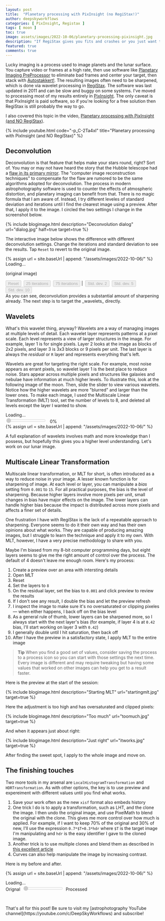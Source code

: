 ```yaml
---
layout: post
title:  "Planetary processing with PixInsight (no RegiStax!)"
author: deepskyworkflows
categories: [ PixInsight, Registax ]
tags: [ moon ]
toc: true
image: assets/images/2022-10-06/planetary-processing-pixinsight.jpg
description: "If RegiStax gives you fits and crashes or you just want to stick with one tool, let me show you how I process planets and lunar surfaces with PixInsight!"
featured: true
comments: true
---
```


Lucky imaging is a process used to image planets and the lunar surface. You capture video or frames at a high rate, then use software like [Planetary Imaging PreProcessor](https://sites.google.com/site/astropipp/) to eliminate bad frames and center your target, then stack with [Autostakkert!](http://www.autostakkert.com/). The resulting images often need to be sharpened, which is done via wavelet processing in [RegiStax](https://www.astronomie.be/registax/). The software was last updated in 2011 and can be slow and buggy on some systems. I've moved to processing most of my results entirely in [PixInsight](https://pixinsight.com/). The only caveat is that PixInsight is paid software, so if you're looking for a free solution then RegiStax is still probably the way to go.

I also covered this topic in the video, [Planetary processing with PixInsight (and NO RegiStax)](https://youtu.be/-p_C-2Ta4xI).

{% include youtube.html code="-p_C-2Ta4xI" title="Planetary processing with PixInsight (and NO RegiStax)" %}

## Deconvolution

Deconvolution is that feature that helps make your stars round, right? Sort of. You may or may not have heard the story that the Hubble telescope had a [flaw in its primary mirror](https://www.nasa.gov/content/hubbles-mirror-flaw). The "computer image reconstruction techniques" to compensate for the flaw are rumored to be the same algorithms adopted for deconvolution. The process in modern astrophotography software is used to counter the effects of atmospheric distortion, and planetary imaging can benefit from that. There is no magic formula that I am aware of. Instead, I try different leveles of standard deviation and iterations until I find the clearest image using a preview. After that, I apply it to the image. I circled the two settings I change in the screenshot below.

{% include blogimage.html description="Deconvolution dialog" url="dialog.jpg" half=true target=true %}

The interactive image below shows the difference with different deconvolution settings. Change the iterations and standard deviation to see the results. Tap `Reset` to revert to the original image.

<section markdown="0">
{% assign url = site.baseUrl | append: "/assets/images/2022-10-06/" %}
<div id="deconvolution">
    <div id="deconStatusDiv">Loading...</div>
    <p id="deconParameters">(original image)</p>
    <div>
        <button id="reset" disabled="disabled">Reset</button>&nbsp;
        <button id="iter25" disabled="disabled">25 iterations</button>&nbsp;
        <button id="iter75" disabled="disabled">75 iterations</button>&nbsp;|&nbsp;
        <button id="std2" disabled="disabled">Std. dev. 2</button>&nbsp;
        <button id="std5" disabled="disabled">Std. dev. 5</button>&nbsp;
        <button id="std10" disabled="disabled">Std. dev. 10</button>&nbsp;
    </div>
    <img id="deconImg"/>
</div>
<img id="decon0" style="display: none;" data-src="{{ url }}preview.jpg"/>   
<img id="decon1" style="display: none;" data-src="{{ url }}preview2_25.jpg"/>
<img id="decon2" style="display: none;" data-src="{{ url }}preview5_25.jpg"/>
<img id="decon3" style="display: none;" data-src="{{ url }}preview10_25.jpg"/>   
<img id="decon4" style="display: none;" data-src="{{ url }}preview2_75.jpg"/>
<img id="decon5" style="display: none;" data-src="{{ url }}preview5_75.jpg"/>
<img id="decon6" style="display: none;" data-src="{{ url }}preview10_75.jpg"/>
<script>
setTimeout(() => {    
    const controls = {
        status: document.getElementById("deconStatusDiv"),
        params: document.getElementById("deconParameters"),
        reset: document.getElementById("reset"),
        iter25: document.getElementById("iter25"),
        iter75: document.getElementById("iter75"),
        std2: document.getElementById("std2"),
        std5: document.getElementById("std5"),
        std10: document.getElementById("std10"),
        deconImg: document.getElementById("deconImg"),
        imageArray: []
    };    
    const state = { 
        loaded: 0, 
        reset: true,
        iterations: -1,
        stdDeviation: -1,
        map: () => {
            if (state.iterations === 25) {
                return state.stdDeviation === 2 ? controls.imageArray[1] :
                (state.stdDeviation === 5  ? controls.imageArray[2] 
                : controls.imageArray[3]);
            }            
            return state.stdDeviation === 2 ? controls.imageArray[4] :
                (state.stdDeviation === 5  ?controls.imageArray[5] 
                : controls.imageArray[6]);
        },            
        increment: () => {
            if (controls.deconImg.src) {} else {
                controls.deconImg.src = controls.imageArray[0].src;
            }
            state.loaded++;
            if (state.loaded === 7) {
                state.initialized();
            }          
        },
        enable: ctrlList => {
            if (ctrlList.length) {} else {
                ctrlList = [ctrlList];
            }
            for (let idx = 0; idx < ctrlList.length; idx += 1) {
                ctrlList[idx].disabled = false;
            }
        },
        disable: ctrlList => {
            if (ctrlList.length) {} else {
                ctrlList = [ctrlList];
            }
            for (let idx = 0; idx < ctrlList.length; idx += 1) {
                ctrlList[idx].disabled = true;
            }
        },
        initialized: () => {
            controls.status.innerText = "Use the buttons to configure deconvolution.";
            controls.reset.onclick = state.reset;
            controls.iter25.onclick = _ => state.iter(25);
            controls.iter75.onclick = _ => state.iter(75);
            controls.std2.onclick = _ => state.stddev(2);
            controls.std5.onclick = _ => state.stddev(5);
            controls.std10.onclick = _ => state.stddev(10);
            state.setImage();
        },
        reset: () => {
            state.iterations = state.stdDeviation = -1;
            state.setImage();
        },
        iter: i => {
            state.iterations = i;
            if (state.stdDeviation < 0) {
                state.stdDeviation = 10;
            }
            state.setImage();
        },
        stddev: sd => {
            state.stdDeviation = sd;
            if (state.iterations < 0) {
                state.iterations = 25;
            }
            state.setImage();
        },      
        setImage: () => {
            const btnstate = { enabled: [], disabled: [] };
            if (state.iterations < 0) {
                controls.params.innerText = "(original image)";
                btnstate.disabled.push(controls.reset);
                btnstate.enabled.push(controls.iter25);
                btnstate.enabled.push(controls.iter75);
                btnstate.enabled.push(controls.std2);
                btnstate.enabled.push(controls.std5);
                btnstate.enabled.push(controls.std10);
                controls.deconImg.src = controls.imageArray[0].src;
            }
            else {
                controls.params.innerText = `Std. Dev. ${state.stdDeviation} | Iterations ${state.iterations}`;
                btnstate.enabled.push(controls.reset);
                if (state.iterations === 25) {
                    btnstate.disabled.push(controls.iter25);
                    btnstate.enabled.push(controls.iter75);
                }
                else {
                    btnstate.enabled.push(controls.iter25);
                    btnstate.disabled.push(controls.iter75);
                }
                if (state.stdDeviation === 2) {
                    btnstate.disabled.push(controls.std2);
                    btnstate.enabled.push(controls.std5);
                    btnstate.enabled.push(controls.std10);
                } else {
                    if (state.stdDeviation == 5) {
                        btnstate.enabled.push(controls.std2);
                        btnstate.disabled.push(controls.std5);
                        btnstate.enabled.push(controls.std10);
                    } else {
                        btnstate.enabled.push(controls.std2);
                        btnstate.enabled.push(controls.std5);
                        btnstate.disabled.push(controls.std10);
                    }
                }
                const newImage = state.map();
                controls.deconImg.src = newImage.src;
            }
            state.enable(btnstate.enabled);
            state.disable(btnstate.disabled);
        }
    };    
    for (let idx = 0; idx < 7; idx+= 1) {
        const layer = document.getElementById(`decon${idx}`);
        layer.onload = state.increment;
        layer.src = layer.dataset.src;
        controls.imageArray.push(layer);
    }
}, 1);
</script>

</section>

<section markdown="1">
As you can see, deconvolution provides a substantial amount of sharpening already. The next step is to target the _wavelets_ directly.

## Wavelets

What's this wavelet thing, anyway? Wavelets are a way of managing images at multiple levels of detail. Each wavelet layer represents patterns at a pixel scale. Each level represents a view of larger structures in the image. For example, layer 1 is for single pixels. Layer 2 looks at the image as blocks of 2x2 pixels, and layer 3 is 3x3 blocks or 9 pixels per unit. The last layer is always the _residual_ or `R` layer and represents everything that's left.

Wavelets are great for targeting the right scale. For example, most noise appears as errant pixels, so wavelet layer 1 is the best place to reduce noise. Stars appear across multiple pixels and structures like galaxies and nebulae have information at much higher levels. To illustrate this, look at the following image of the moon. Then, slide the slider to view various wavelets. Notice how the higher wavelets are more "blurred" and larger than the lower ones. To make each image, I used the Multiscale Linear Transformation (MLT) tool, set the number of levels to 8, and deleted all levels except the layer I  wanted to show.
</section>

<section markdown="0">
<div id="wavelethost">
    <div id="statusDiv"><label for="waveletChooser">Loading...</label></div>
    <div>
        <input disabled="disabled" id="waveletChooser" type="range" min="0" max="9" value="0" step="1"/>
        &nbsp;
        <span id="currentWavelet">0%</span>
    <div>
    <img id="waveletImg"/>
</div>
{% assign url = site.baseUrl | append: "/assets/images/2022-10-06/" %}
<img id="wavelet0" style="display: none;" data-src="{{ url }}original.jpg"/>   
<img id="wavelet1" style="display: none;" data-src="{{ url }}wavelet1.jpg"/>
<img id="wavelet2" style="display: none;" data-src="{{ url }}wavelet2.jpg"/>
<img id="wavelet3" style="display: none;" data-src="{{ url }}wavelet3.jpg"/>
<img id="wavelet4" style="display: none;" data-src="{{ url }}wavelet4.jpg"/>
<img id="wavelet5" style="display: none;" data-src="{{ url }}wavelet5.jpg"/>
<img id="wavelet6" style="display: none;" data-src="{{ url }}wavelet6.jpg"/>
<img id="wavelet7" style="display: none;" data-src="{{ url }}wavelet7.jpg"/>
<img id="wavelet8" style="display: none;" data-src="{{ url }}wavelet8.jpg"/>
<img id="wavelet9" style="display: none;" data-src="{{ url }}waveletR.jpg"/>
<script>
setTimeout(() => {    
    const controls = {
        status: document.getElementById("statusDiv"),
        waveletChooser: document.getElementById("waveletChooser"),
        currentWavelet: document.getElementById("currentWavelet"),
        waveletImg: document.getElementById("waveletImg"),
        imageArray: []
    };    
    const state = { 
        loaded: 0, 
        current: 0,
        increment: () => {
            const pct = (state.loaded + 1)*10;
            controls.currentWavelet.innerText=`${pct}%`;
            if (controls.waveletImg.src) {} else {
                controls.waveletImg.src = controls.imageArray[0].src;
            }
            state.loaded++;
            if (state.loaded === 10) {
                state.initialized();
            }          
        },
        initialized: () => {
            controls.status.innerText = "Use the slider to explore the wavelet levels.";
            controls.currentWavelet.innerText="original";
            controls.waveletChooser.oninput = state.change;
            controls.waveletChooser.removeAttribute("disabled");            
        },
        change: () => {
            const idx = parseInt(controls.waveletChooser.value);
            controls.currentWavelet.innerText = `${idx == 0 ? 'original' : `Wavelet ${idx == 9 ? 'Residual' : idx}`}`;
            controls.waveletImg.src = controls.imageArray[idx].src;
        }
    };    
    for (let idx = 0; idx < 10; idx+= 1) {
        const layer = document.getElementById(`wavelet${(idx < 10) ? idx : 'R'}`);
        layer.onload = state.increment;
        layer.src = layer.dataset.src;
        controls.imageArray.push(layer);
    }
}, 1);
</script>

<section markdown="1">

A full explanation of wavelets involves math and more knowledge than I possess, but hopefully this gives you a higher level understanding. Let's work on our lunar image.

## Multiscale Linear Transformation

Multiscale linear transformation, or MLT for short, is often introduced as a way to reduce noise in your image. A lesser known function is for sharpening of image. At each level or layer, you can manipulate a _bias_ setting from `0.001` to `15`. For all practical purposes, the bias is the level of sharpening. Because higher layers involve more pixels per unit, small changes in bias have major effects on the image. The lower layers can handle higher bias because the impact is distributed across more pixels and affects a finer set of details.

One frustration I have with RegiStax is the lack of a repeatable approach to sharpening. Everyone seems to do it their own way and has their own opinions about what works. They are capable of producing amazing images, but I struggle to learn the technique and apply it to my own. With MLT, however, I have a very precise methodology to share with you.

Maybe I'm biased from my 8-bit computer programming days, but eight layers seems to give me the right amount of control over the process. The default of 4 doesn't leave me enough room. Here's my process:

1. Create a preview over an area with intersting details
1. Open MLT
1. Reset
1. Set the layers to `8`
1. On the residual layer, set the bias to `0.001` and click preview to review the results
1. If I don't see any result, I double the bias and let the preview refresh
1. I inspect the image to make sure it's no oversaturated or clipping pixeles &mdash; when either happens, I back off on the bias level
1. As a general rule of thumb, lower layers can be sharpened more, so I always start with the next layer's bias (for example, if layer 4 is at `0.42` bias, I'll start working on layer 3 with `0.42`)
1. I generally double until I hit saturation, then back off 
1. After I have the preview in a satisfactory state, I apply MLT to the entire image

> **Tip** When you find a good set of values, consider saving the process to a process icon so you can start with those settings the next time. Every image is different and may require tweaking but having some values that worked on other images can help you get to a result faster.

Here is the preview at the start of the session:

{% include blogimage.html description="Starting MLT" url="startingmlt.jpg" target=true %}

Here the adjustment is too high and has oversaturated and clipped pixels:

{% include blogimage.html description="Too much" url="toomuch.jpg" target=true %}

And when it appears just about right:

{% include blogimage.html description="Just right" url="itworks.jpg" target=true %}

After finding the sweet spot, I apply to the whole image and move on.

## The finishing touches

Two more tools in my arsenal are `LocalHistogramTransformation` and `HDRTransformation`. As with other options, the key is to use preview and expereiment with different values until you find what works.

1. Save your work often as the new `xisf` format also embeds history
1. One trick I do is to apply a transformation, such as LHT, and the clone the image. I then undo the original image, and use PixelMath to blend the original with the clone. This gives me more control over how much is applied. For example, if I want to keep 70% of the original and 30% of new, I'll use the expression `0.7*$T+0.3*hdr` where `$T` is the target image I'm manipulating and `hdr` is the easy identifier I gave to the cloned image.
1. Another trick is to use multiple clones and blend them as described in [this excellent article](https://www.chaoticnebula.com/pixinsight-hdr-multiscale-transform/)
1. Curves can also help manipulate the image by increasing contrast.

Here is my before and after.

</section>

{% assign url = site.baseUrl | append: "/assets/images/2022-10-06/" %}
<div id="finalImg">
    <div><label id="finalStatus" for="imageChooser">Loading...</label></div>
    <div>
        Orignal&nbsp;
        <input disabled="disabled" id="imageChooser" type="range" min="0" max="1000" value="1" step="1"/>
        &nbsp;Processed        
    <div>
    <img id="finalLoader" style="display: none;" data-src="{{ url }}finalimage.jpg"/>
    <img id="originalLoader" style="display: none;" data-src="{{ url }}initialimage.jpg"/>       
</div>
<script>
setTimeout(() => {    
    const controls = {
        status: document.getElementById("finalStatus"),
        imageChooser: document.getElementById("imageChooser"),
        originalLoader: document.getElementById("originalLoader"),
        finalLoader: document.getElementById("finalLoader")
    };    
    const state = { 
        loaded: 0, 
        current: 0,
        increment: () => {
            state.loaded++;
            if (state.loaded === 2) {
                state.initialized();
            }          
        },
        initialized: () => {
            controls.status.innerText = "Use the slider to compare images.";
            controls.imageChooser.oninput = state.change;
            controls.imageChooser.removeAttribute("disabled");            
            controls.finalLoader.style.display="inline";
            controls.finalLoader.style.position="absolute";
            controls.originalLoader.style.display="inline";
            controls.originalLoader.style.display="absolute";            
            state.change();
        },
        change: () => {
            const pct = Math.floor(100-(parseInt(controls.imageChooser.value)/10));
            if (pct == 100) {
                pct = 99;
            }
            const pctDbl = pct/100.0;
            controls.originalLoader.style.opacity=pctDbl;
            controls.originalLoader.style.filter = `alpha(opacity=${pct})`;
        }
    };
    controls.originalLoader.onload = state.increment;
    controls.originalLoader.src = controls.originalLoader.dataset.src;
    controls.finalLoader.onload = state.increment;
    controls.finalLoader.src = controls.finalLoader.dataset.src;
}, 1);
</script>
<div><p>&nbsp;</p></div>

<section markdown="1">
That's all for this post! Be sure to visit my [astrophotography YouTube channel](https://youtube.com/c/DeepSkyWorkflows) and subscribe!
</section>